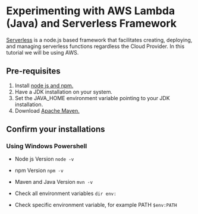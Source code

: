 # Experimenting with AWS Lambda (Java) and Serverless Framework

[Serverless](https://www.serverless.com/framework/docs/getting-started/) is a node.js based framework that facilitates creating, deploying, and managing serverless functions regardless the Cloud Provider. In this tutorial we will be using AWS.

## Pre-requisites

1. Install [node js and npm.](https://nodejs.org/en/download/)
2. Have a JDK installation on your system.
3. Set the JAVA_HOME environment variable pointing to your JDK installation.
4. Download [Apache Maven.](http://maven.apache.org/install.html)

## Confirm your installations

### Using Windows Powershell

- Node js Version
`node -v`

- npm Version
`npm -v`

- Maven and Java Version
`mvn -v`

- Check all environment variables
`dir env:`

- Check specific environment variable, for example PATH
`$env:PATH`
